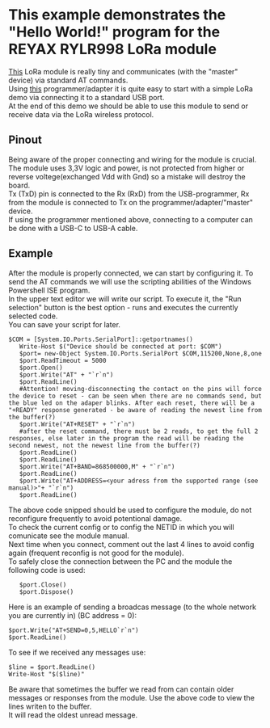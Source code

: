 # This example demonstrates the "Hello World!" program for the REYAX RYLR998 LoRa module
[This](https://reyax.com//upload/products_download/download_file/LoRa_AT_Command_RYLR998_RYLR498_EN.pdf) LoRa module is really tiny and communicates (with the "master" device) via standard AT commands.  
Using [this](https://shop.m5stack.com/products/m5stamp-isp-serial-programmer-module-ch9102) programmer/adapter it is quite easy to start with a simple LoRa demo via connecting it to a standard USB port.  
At the end of this demo we should be able to use this module to send or receive data via the LoRa wireless protocol.
## Pinout
Being aware of the proper connecting and wiring for the module is crucial. The module uses 3,3V logic and power, is not protected from higher or reverse voltege(exchanged Vdd with Gnd) so a mistake will destroy the board.  
Tx (TxD) pin is connected to the Rx (RxD) from the USB-programmer, Rx from the module is connected to Tx on the programmer/adapter/"master" device.  
If using the programmer mentioned above, connecting to a computer can be done with a USB-C to USB-A cable.
## Example
After the module is properly connected, we can start by configuring it. To send the AT commands we will use the scripting abilities of the Windows Powershell ISE program.  
In the upper text editor we will write our script. To execute it, the "Run selection" button is the best option - runs and executes the currently selected code.  
You can save your script for later.  
 ```
$COM = [System.IO.Ports.SerialPort]::getportnames() 
    Write-Host $("Device should be connected at port: $COM")
    $port= new-Object System.IO.Ports.SerialPort $COM,115200,None,8,one
    $port.ReadTimeout = 5000
    $port.Open()
    $port.Write("AT" + "`r`n")
    $port.ReadLine()
    #Attention! moving-disconnecting the contact on the pins will force the device to reset - can be seen when there are no commands send, but the blue led on the adaper blinks. After each reset, there will be a "+READY" response generated - be aware of reading the newest line from the buffer(?)
    $port.Write("AT+RESET" + "`r`n")
    #after the reset command, there must be 2 reads, to get the full 2 responses, else later in the program the read will be reading the second newest, not the newest line from the buffer(?)
    $port.ReadLine()
    $port.ReadLine()
    $port.Write("AT+BAND=868500000,M" + "`r`n")
    $port.ReadLine()
    $port.Write("AT+ADDRESS=<your adress from the supported range (see manual)>"+ "`r`n")     
    $port.ReadLine()
 ```
The above code snipped should be used to configure the module, do not reconfigure frequently to avoid potentional damage.  
To check the current config or to config the NETID in which you will comunicate see the module manual.  
Next time when you connect, comment out the last 4 lines to avoid config again (frequent reconfig is not good for the module).  
To safely close the connection between the PC and the module the following code is used:
 ```
    $port.Close()
    $port.Dispose()
 ```
Here is an example of sending a broadcas message (to the whole network you are currently in) (BC address = 0):
 ```
 $port.Write("AT+SEND=0,5,HELLO`r`n")
 $port.ReadLine()
 ```
To see if we received any messages use: 
 ```
$line = $port.ReadLine()
Write-Host "$($line)"
 ```
Be aware that sometimes the buffer we read from can contain older messages or responses from the module. Use the above code to view the lines writen to the buffer.  
It will read the oldest unread message.  


